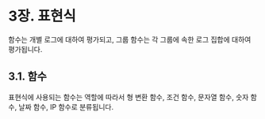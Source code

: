 # 3장. 표현식 #

함수는 개별 로그에 대하여 평가되고, 그룹 함수는 각 그룹에 속한 로그 집합에 대하여 평가됩니다.

## 3.1. 함수

표현식에 사용되는 함수는 역할에 따라서 형 변환 함수, 조건 함수, 문자열 함수, 숫자 함수, 날짜 함수, IP 함수로 분류됩니다.
